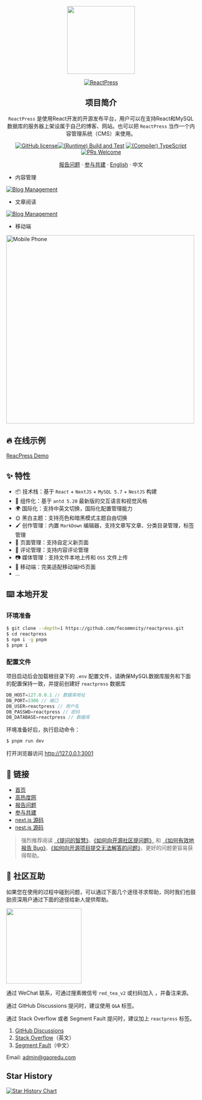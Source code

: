 <div align="center"><a name="readme-top"></a>

<a href="https://gaoredu.com" title="ReactPress"><img height="180" src="./public/logo.png">
</a>

[![ReactPress](./public/poster.png)](https://gaoredu.com)

## 项目简介

`ReactPress` 是使用React开发的开源发布平台，用户可以在支持React和MySQL数据库的服务器上架设属于自己的博客、网站。也可以把 `ReactPress` 当作一个内容管理系统（CMS）来使用。

[![GitHub license](https://img.shields.io/badge/license-MIT-blue.svg)](https://github.com/fecommunity/reactpress/blob/master/LICENSE)[![(Runtime) Build and Test](https://github.com/facebook/react/actions/workflows/runtime_build_and_test.yml/badge.svg)](https://github.com/fecommunity/reactpress/blob/master/package.json) [![(Compiler) TypeScript](https://github.com/facebook/react/actions/workflows/compiler_typescript.yml/badge.svg?branch=main)](https://github.com/fecommunity/reactpress/blob/master/client/tsconfig.json) [![PRs Welcome](https://img.shields.io/badge/PRs-welcome-brightgreen.svg)](https://github.com/fecommunity/reactpress/pulls)

[报告问题](https://github.com/fecommunity/reactpress/issues) · [参与共建](https://github.com/fecommunity/reactpress/pulls) · [English](./README.md) · 中文
</div>

- 内容管理

[![Blog Management](./public/admin.png)](https://gaoredu.com)

- 文章阅读

[![Blog Management](./public/en-reading.png)](https://gaoredu.com)

- 移动端

<img src="./public/mobile.png" alt="Mobile Phone" width="500">

## 🔥 在线示例

[ReacPress Demo](https://blog.gaoredu.com/)

## ✨ 特性

- 📦 技术栈：基于 `React` + `NextJS` + `MySQL 5.7` + `NestJS` 构建
- 🌈 组件化：基于 `antd 5.20` 最新版的交互语言和视觉风格
- 🌍 国际化：支持中英文切换，国际化配置管理能力
- 🌞 黑白主题：支持亮色和暗黑模式主题自由切换
- 🖌️ 创作管理：内置 `MarkDown` 编辑器，支持文章写文章、分类目录管理，标签管理
- 📃 页面管理：支持自定义新页面
- 💬 评论管理：支持内容评论管理
- 📷️ 媒体管理：支持文件本地上传和 `OSS` 文件上传
- 📱 移动端：完美适配移动端H5页面
- ...

## ⌨️ 本地开发

### 环境准备
```bash
$ git clone --depth=1 https://github.com/fecommnity/reactpress.git
$ cd reactpress
$ npm i -g pnpm
$ pnpm i
```

### 配置文件

项目启动后会加载根目录下的 `.env` 配置文件，请确保MySQL数据库服务和下面的配置保持一致，并提前创建好 `reactpress` 数据库

```js
DB_HOST=127.0.0.1 // 数据库地址
DB_PORT=3306 // 端口
DB_USER=reactpress // 用户名
DB_PASSWD=reactpress // 密码
DB_DATABASE=reactpress // 数据库
```

环境准备好后，执行启动命令：

```bash
$ pnpm run dev
```

打开浏览器访问 http://127.0.0.1:3001


## 🔗 链接

- [首页](https://github.com/fecommunity/reactpress)
- [高热度网](https://gaoredu.com)
- [报告问题](https://github.com/fecommunity/reactpress/issues)
- [参与共建](https://github.com/fecommunity/reactpress/pulls) 
- [next.js 源码](https://github.com/vercel/next.js)
- [nest.js 源码](https://github.com/nestjs/nest)


> 强烈推荐阅读 [《提问的智慧》](https://github.com/ryanhanwu/How-To-Ask-Questions-The-Smart-Way)、[《如何向开源社区提问题》](https://github.com/seajs/seajs/issues/545) 和 [《如何有效地报告 Bug》](http://www.chiark.greenend.org.uk/%7Esgtatham/bugs-cn.html)、[《如何向开源项目提交无法解答的问题》](https://zhuanlan.zhihu.com/p/25795393)，更好的问题更容易获得帮助。

## 👥 社区互助

如果您在使用的过程中碰到问题，可以通过下面几个途径寻求帮助，同时我们也鼓励资深用户通过下面的途径给新人提供帮助。
<div>
<a href="https://gaoredu.com" title="高热度网"><img height="200" src="https://www.gaoredu.com/wp-content/uploads/2024/08/WechatIMG23.jpg"></a>
</div>

通过 WeChat 联系，可通过搜素微信号 `red_tea_v2` 或扫码加入 ，并备注来源。

通过 GitHub Discussions 提问时，建议使用 `Q&A` 标签。

通过 Stack Overflow 或者 Segment Fault 提问时，建议加上 `reactpress` 标签。


1. [GitHub Discussions](https://github.com/ant-design/ant-design/discussions)
2. [Stack Overflow](http://stackoverflow.com/questions/tagged/antd)（英文）
3. [Segment Fault](https://segmentfault.com/t/antd)（中文）

Email: admin@gaoredu.com


## Star History

[![Star History Chart](https://api.star-history.com/svg?repos=fecommunity/reactpress&type=Date)](https://star-history.com/#fecommunity/reactpress&Date)